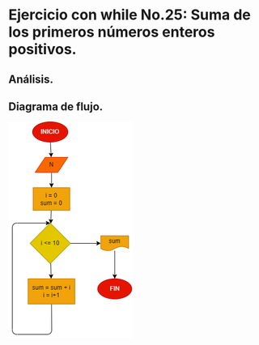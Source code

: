 # Ejercicio con while No.25: Suma de los primeros números enteros positivos.


## Análisis.




## Diagrama de flujo.

![Diagrama flujo](diagrama.png "Diagrama de flujo")